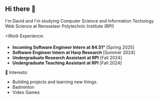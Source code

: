 ## Hi there 👋

<!--
**wangd14/wangd14** is a ✨ _special_ ✨ repository because its `README.md` (this file) appears on your GitHub profile.

Here are some ideas to get you started:

- 🔭 I’m currently working on ...
- 🌱 I’m currently learning ...
- 👯 I’m looking to collaborate on ...
- 🤔 I’m looking for help with ...
- 💬 Ask me about ...
- 📫 How to reach me: ...
- 😄 Pronouns: ...
- ⚡ Fun fact: ...
-->
I'm David and I'm studying Computer Science and Information Techology Web Science at Rensselaer Polytechnic Institute (RPI)

⚡Work Experience:

- **Incoming Software Engineer Intern at 84.51°** [Spring 2025]
- **Software Engineer Intern at Harp Research** [Summer 2024]
- **Undergraduate Research Assistant at RPI** [Fall 2024]
- **Undergraduate Teaching Assistant at RPI** [Fall 2024]

🌱 Interests:

- Building projects and learning new things.
- Badminton
- Video Games
